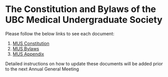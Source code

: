 # The Constitution and Bylaws of the UBC Medical Undergraduate Society

Please follow the below links to see each document:
1. [MUS Constitution](https://github.com/UBCMeds/constitution-bylaws/blob/master/1-mus-constitution.md)
2. [MUS Bylaws](https://github.com/UBCMeds/constitution-bylaws/blob/master/2-mus-bylaws.md)
3. [MUS Appendix](https://github.com/UBCMeds/constitution-bylaws/blob/master/3-mus-appendix.md)

Detailed instructions on how to update these documents will be added prior to the next Annual General Meeting
